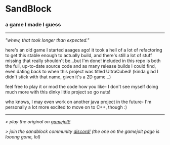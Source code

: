 # SandBlock
### a game I made I guess

---

*"whew, that took longer than expected."*

here's an old game I started aaages ago! it took a hell of a lot of refactoring to get this stable enough to actually build, and there's still a lot of stuff missing that really shouldn't be...but I'm done! included in this repo is both the full, up-to-date source code and as many release builds I could find, even dating back to when this project was titled UltraCubed! (kinda glad I didn't stick with that name, given it's a 2D game...)

feel free to play it or mod the code how you like- I don't see myself doing much more with this dinky little project so go nuts!

who knows, I may even work on another java project in the future- I'm personally a lot more excited to move on to C++, though :)

---

*> play the original on [gamejolt!](https://gamejolt.com/games/sandblock/210606)*

*> join the sandblock community [discord!](https://discord.gg/UV8SdVmwkk) (the one on the gamejolt page is looong gone, lol)*
